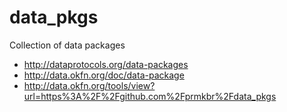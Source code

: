 data_pkgs
=========

Collection of data packages

- http://dataprotocols.org/data-packages
- http://data.okfn.org/doc/data-package
- http://data.okfn.org/tools/view?url=https%3A%2F%2Fgithub.com%2Fprmkbr%2Fdata_pkgs
